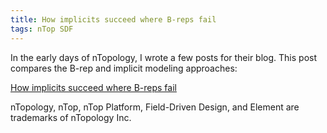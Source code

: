 ```yaml
---
title: How implicits succeed where B-reps fail
tags: nTop SDF
---
```

In the early days of nTopology, I wrote a few posts for their blog.  This post compares the B-rep and implicit modeling approaches:

[How implicits succeed where B-reps fail](https://ntopology.com/blog/how-implicits-succeed-where-b-reps-fail/)

<div class="article__license">nTopology, nTop, nTop Platform, Field-Driven Design, and Element are trademarks of nTopology Inc.</div>